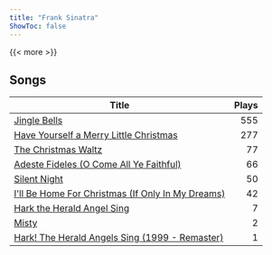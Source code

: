```yaml
---
title: "Frank Sinatra"
ShowToc: false
---
```


{{< more >}}

## Songs
Title | Plays 
----- | -----: 
[Jingle Bells](/songs/jingle-bells) | 555
[Have Yourself a Merry Little Christmas](/songs/have-yourself-a-merry-little-christmas) | 277
[The Christmas Waltz](/songs/the-christmas-waltz) | 77
[Adeste Fideles (O Come All Ye Faithful)](/songs/adeste-fideles-o-come-all-ye-faithful) | 66
[Silent Night](/songs/silent-night) | 50
[I'll Be Home For Christmas (If Only In My Dreams)](/songs/ill-be-home-for-christmas-if-only-in-my-dreams) | 42
[Hark the Herald Angel Sing](/songs/hark-the-herald-angel-sing) | 7
[Misty](/songs/misty) | 2
[Hark! The Herald Angels Sing (1999 - Remaster)](/songs/hark-the-herald-angels-sing) | 1

